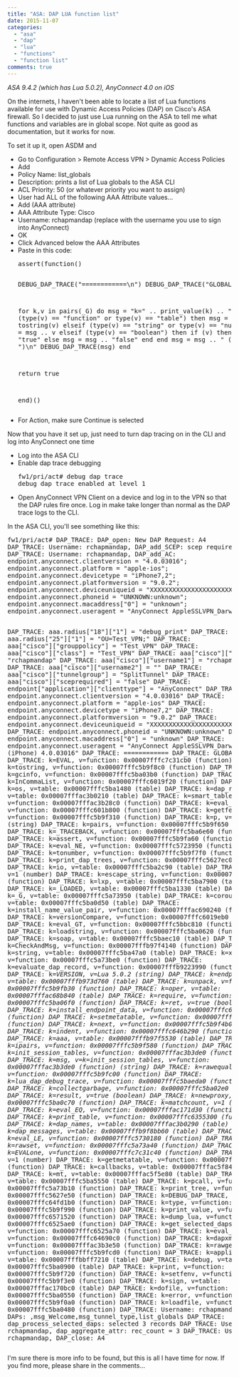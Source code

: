 ```yaml
---
title: "ASA: DAP LUA function list"
date: 2015-11-07
categories: 
  - "asa"
  - "dap"
  - "lua"
  - "functions"
  - "function list"
comments: true
---
```


<p><em>ASA 9.4.2 (which has Lua 5.0.2), AnyConnect 4.0 on iOS</em></p>

<p>
On the internets, I haven't been able to locate a list of Lua functions available for use with Dynamic Access Policies (DAP) on Cisco's ASA firewall. So I decided to just use Lua running on the ASA to tell me what functions and variables are in global scope.  Not quite as good as documentation, but it works for now.
</p>

<p>
To set it up it, open ASDM and
<ul>
<li>Go to Configuration > Remote Access VPN > Dynamic Access Policies</li>
<li>Add</li>
<li>Policy Name: list_globals</li>
<li>Description: prints a list of Lua globals to the ASA CLI</li>
<li>ACL Priority: 50 (or whatever priority you want to assign)</li>
<li>User had ALL of the following AAA Attribute values...</li>
<li>Add (AAA attribute)</li>
<li>AAA Attribute Type: Cisco</li>
<li>Username: rchapmandap (replace with the username you use to sign into AnyConnect)</li>
<li>OK</li>
<li>Click Advanced below the AAA Attributes</li>
<li>Paste in this code:<br/>
<pre>
assert(function()

  DEBUG_DAP_TRACE("============\n")
  DEBUG_DAP_TRACE("GLOBALS\n")

  for k,v in pairs(_G) do
    msg = "k=" .. print_value(k) .. ", v="
    if (type(v) == "function" or type(v) == "table") then
      msg = msg .. tostring(v)
    elseif (type(v) == "string" or type(v) == "number") then
      msg = msg .. v
    elseif (type(v) == "boolean") then
      if (v) then
        msg = msg .. "true"
      else
        msg = msg .. "false"
      end
    end
    msg = msg .. " (" .. type(v) .. ")\n"
    DEBUG_DAP_TRACE(msg)
  end

  return true

end)()
</pre></li>
<li>For Action, make sure Continue is selected</li>
</ul>
</p>

<p>Now that you have it set up, just need to turn dap tracing on in the CLI and log into AnyConnect one time
<ul>
<li>Log into the ASA CLI</li>
<li>Enable dap trace debugging<br/>
<pre>
fw1/pri/act# debug dap trace
debug dap trace enabled at level 1
</pre>
</li>
<li>Open AnyConnect VPN Client on a device and log in to the VPN so that the DAP rules fire once. Log in make take longer than normal as the DAP trace logs to the CLI.</li>
</ul>
</p>

<p>In the ASA CLI, you'll see something like this:<br/>
<pre>
fw1/pri/act# DAP_TRACE: DAP_open: New DAP Request: A4
DAP_TRACE: Username: rchapmandap, DAP_add_SCEP: scep required = [FALSE]
DAP_TRACE: Username: rchapmandap, DAP_add_AC:
endpoint.anyconnect.clientversion = "4.0.03016";
endpoint.anyconnect.platform = "apple-ios";
endpoint.anyconnect.devicetype = "iPhone7,2";
endpoint.anyconnect.platformversion = "9.0.2";
endpoint.anyconnect.deviceuniqueid = "XXXXXXXXXXXXXXXXXXXXXXXXXXXX";
endpoint.anyconnect.phoneid = "UNKNOWN:unknown";
endpoint.anyconnect.macaddress["0"] = "unknown";
endpoint.anyconnect.useragent = "AnyConnect AppleSSLVPN_Darwin_ARM (iPhone) 4.0.03016";

DAP_TRACE: aaa.radius["18"]["1"] = "debug_print"
DAP_TRACE: aaa.radius["25"]["1"] = "OU=Test_VPN;"
DAP_TRACE: aaa["cisco"]["grouppolicy"] = "Test_VPN"
DAP_TRACE: aaa["cisco"]["class"] = "Test_VPN"
DAP_TRACE: aaa["cisco"]["username"] = "rchapmandap"
DAP_TRACE: aaa["cisco"]["username1"] = "rchapmandap"
DAP_TRACE: aaa["cisco"]["username2"] = ""
DAP_TRACE: aaa["cisco"]["tunnelgroup"] = "SplitTunnel"
DAP_TRACE: aaa["cisco"]["sceprequired"] = "false"
DAP_TRACE: endpoint["application"]["clienttype"] = "AnyConnect"
DAP_TRACE: endpoint.anyconnect.clientversion  = "4.0.03016"
DAP_TRACE: endpoint.anyconnect.platform  = "apple-ios"
DAP_TRACE: endpoint.anyconnect.devicetype  = "iPhone7,2"
DAP_TRACE: endpoint.anyconnect.platformversion  = "9.0.2"
DAP_TRACE: endpoint.anyconnect.deviceuniqueid  = "XXXXXXXXXXXXXXXXXXXXXXXXXXXX"
DAP_TRACE: endpoint.anyconnect.phoneid  = "UNKNOWN:unknown"
DAP_TRACE: endpoint.anyconnect.macaddress["0"]  = "unknown"
DAP_TRACE: endpoint.anyconnect.useragent  = "AnyConnect AppleSSLVPN_Darwin_ARM (iPhone) 4.0.03016"
DAP_TRACE: ============
DAP_TRACE: GLOBALS
DAP_TRACE: k=EVAL, v=function: 0x00007fffc7c31cb0 (function)
DAP_TRACE: k=tostring, v=function: 0x00007fffc5b9f8c0 (function)
DAP_TRACE: k=gcinfo, v=function: 0x00007fffc5ba03b0 (function)
DAP_TRACE: k=InCommaList, v=function: 0x00007fffc6019f20 (function)
DAP_TRACE: k=os, v=table: 0x00007fffc5ba1480 (table)
DAP_TRACE: k=dap_records, v=table: 0x00007fffac3b0210 (table)
DAP_TRACE: k=smart_table, v=function: 0x00007fffac3b28c0 (function)
DAP_TRACE: k=eval_LT, v=function: 0x00007fffc601b800 (function)
DAP_TRACE: k=getfenv, v=function: 0x00007fffc5b9f310 (function)
DAP_TRACE: k=p, v=Test_VPN (string)
DAP_TRACE: k=pairs, v=function: 0x00007fffc5b9f650 (function)
DAP_TRACE: k=_TRACEBACK, v=function: 0x00007fffc5ba6e60 (function)
DAP_TRACE: k=assert, v=function: 0x00007fffc5b9fa60 (function)
DAP_TRACE: k=eval_NE, v=function: 0x00007fffc5723950 (function)
DAP_TRACE: k=tonumber, v=function: 0x00007fffc5b9f7f0 (function)
DAP_TRACE: k=print_dap_trees, v=function: 0x00007fffc5627ec0 (function)
DAP_TRACE: k=io, v=table: 0x00007fffc5ba2c90 (table)
DAP_TRACE: k=count, v=1 (number)
DAP_TRACE: k=escape_string, v=function: 0x00007fffac6901d0 (function)
DAP_TRACE: k=lxp, v=table: 0x00007fffc5ba7900 (table)
DAP_TRACE: k=_LOADED, v=table: 0x00007fffc5ba1330 (table)
DAP_TRACE: k=_G, v=table: 0x00007fffc5a73950 (table)
DAP_TRACE: k=coroutine, v=table: 0x00007fffc5ba0d50 (table)
DAP_TRACE: k=install_name_value_pair, v=function: 0x00007fffac690240 (function)
DAP_TRACE: k=versionCompare, v=function: 0x00007fffc6019eb0 (function)
DAP_TRACE: k=eval_GT, v=function: 0x00007fffc5bbc810 (function)
DAP_TRACE: k=loadstring, v=function: 0x00007fffc5ba0620 (function)
DAP_TRACE: k=soap, v=table: 0x00007fffc5baec10 (table)
DAP_TRACE: k=CheckAndMsg, v=function: 0x00007fffb97f4140 (function)
DAP_TRACE: k=string, v=table: 0x00007fffc5ba47a0 (table)
DAP_TRACE: k=xpcall, v=function: 0x00007fffc5a73be0 (function)
DAP_TRACE: k=evaluate_dap_record, v=function: 0x00007fffb9223990 (function)
DAP_TRACE: k=_VERSION, v=Lua 5.0.2 (string)
DAP_TRACE: k=endpoint, v=table: 0x00007fffb973d760 (table)
DAP_TRACE: k=unpack, v=function: 0x00007fffc5b9fb30 (function)
DAP_TRACE: k=oper, v=table: 0x00007fffac68b840 (table)
DAP_TRACE: k=require, v=function: 0x00007fffc5ba06f0 (function)
DAP_TRACE: k=ret, v=true (boolean)
DAP_TRACE: k=install_endpoint_data, v=function: 0x00007fffc63e8350 (function)
DAP_TRACE: k=setmetatable, v=function: 0x00007fffc5b9f240 (function)
DAP_TRACE: k=next, v=function: 0x00007fffc5b9f4b0 (function)
DAP_TRACE: k=indent, v=function: 0x00007fffc646b290 (function)
DAP_TRACE: k=aaa, v=table: 0x00007fffb97f5530 (table)
DAP_TRACE: k=ipairs, v=function: 0x00007fffc5b9f580 (function)
DAP_TRACE: k=init_session_tables, v=function: 0x00007fffac3b3de0 (function)
DAP_TRACE: k=msg, v=k=init_session_tables, v=function: 0x00007fffac3b3de0 (function)
 (string)
DAP_TRACE: k=rawequal, v=function: 0x00007fffc5b9fc00 (function)
DAP_TRACE: k=lua_dap_debug_trace, v=function: 0x00007fffc5baeda0 (function)
DAP_TRACE: k=collectgarbage, v=function: 0x00007fffc5ba02e0 (function)
DAP_TRACE: k=result, v=true (boolean)
DAP_TRACE: k=newproxy, v=function: 0x00007fffc5ba0c70 (function)
DAP_TRACE: k=matchcount, v=1 (number)
DAP_TRACE: k=eval_EQ, v=function: 0x00007fffac171d30 (function)
DAP_TRACE: k=print_table, v=function: 0x00007fffc6355300 (function)
DAP_TRACE: k=dap_names, v=table: 0x00007fffac3b0290 (table)
DAP_TRACE: k=dap_messages, v=table: 0x00007fffb9f8bb60 (table)
DAP_TRACE: k=eval_LE, v=function: 0x00007fffc5730180 (function)
DAP_TRACE: k=rawset, v=function: 0x00007fffc5a73a40 (function)
DAP_TRACE: k=EVALone, v=function: 0x00007fffc7c31c40 (function)
DAP_TRACE: k=_, v=1 (number)
DAP_TRACE: k=getmetatable, v=function: 0x00007fffc5b9f170 (function)
DAP_TRACE: k=callbacks, v=table: 0x00007fffac5f8400 (table)
DAP_TRACE: k=mt, v=table: 0x00007fffac5f5e80 (table)
DAP_TRACE: k=table, v=table: 0x00007fffc5ba5550 (table)
DAP_TRACE: k=pcall, v=function: 0x00007fffc5a73b10 (function)
DAP_TRACE: k=print_tree, v=function: 0x00007fffc5627e50 (function)
DAP_TRACE: k=DEBUG_DAP_TRACE, v=function: 0x00007fffc64fd1b0 (function)
DAP_TRACE: k=type, v=function: 0x00007fffc5b9f990 (function)
DAP_TRACE: k=print_value, v=function: 0x00007fffc6571520 (function)
DAP_TRACE: k=dump_lua, v=function: 0x00007fffc6525ae0 (function)
DAP_TRACE: k=get_selected_daps, v=function: 0x00007fffc6525a70 (function)
DAP_TRACE: k=eval_GE, v=function: 0x00007fffc64690c0 (function)
DAP_TRACE: k=dapxmlxlate, v=function: 0x00007fffac3b3e50 (function)
DAP_TRACE: k=rawget, v=function: 0x00007fffc5b9fcd0 (function)
DAP_TRACE: k=application, v=table: 0x00007fffbbff7210 (table)
DAP_TRACE: k=debug, v=table: 0x00007fffc5ba0900 (table)
DAP_TRACE: k=print, v=function: 0x00007fffc5b9f720 (function)
DAP_TRACE: k=setfenv, v=function: 0x00007fffc5b9f3e0 (function)
DAP_TRACE: k=sign, v=table: 0x00007fffac170bc0 (table)
DAP_TRACE: k=dofile, v=function: 0x00007fffc5ba0550 (function)
DAP_TRACE: k=error, v=function: 0x00007fffc5b9f0a0 (function)
DAP_TRACE: k=loadfile, v=function: 0x00007fffc5ba0480 (function)
DAP_TRACE: Username: rchapmandap, Selected DAPs: ,msg_Welcome,msg_tunnel_type,list_globals
DAP_TRACE: dap_process_selected_daps: selected 3 records
DAP_TRACE: Username: rchapmandap, dap_aggregate_attr: rec_count = 3
DAP_TRACE: Username: rchapmandap, DAP_close: A4
</pre>
</p>

<p>I'm sure there is more info to be found, but this is all I have time for now.  If you find more, please share in the comments...</p>

